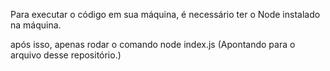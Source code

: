 Para executar o código em sua máquina, é necessário ter o Node instalado na máquina.

após isso, apenas rodar o comando node index.js (Apontando para o arquivo desse repositório.)